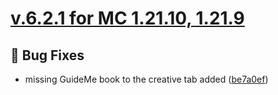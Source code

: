 # [v.6.2.1 for MC 1.21.10, 1.21.9](https://github.com/XxRexRaptorxX/RuneCraft/compare/v.6.2.1-dev1...v.6.2.1-dev2)

## 🔧 Bug Fixes

- missing GuideMe book to the creative tab added ([be7a0ef](https://github.com/XxRexRaptorxX/RuneCraft/commit/be7a0efb23bfa804e886e99b8c0ddea156098121))

